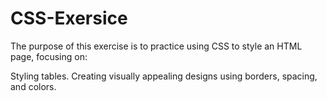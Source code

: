 # CSS-Exersice
The purpose of this exercise is to practice using CSS to style an HTML page, focusing on:

Styling tables.
Creating visually appealing designs using borders, spacing, and colors.
